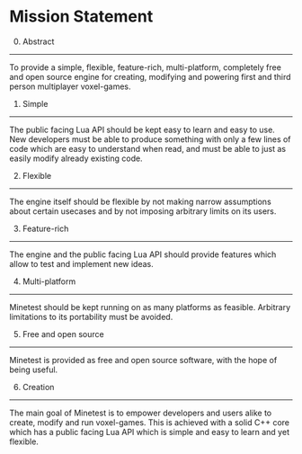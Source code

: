 Mission Statement
=================


0. Abstract
-----------

To provide a simple, flexible, feature-rich, multi-platform, completely free and
open source engine for creating, modifying and powering first and third person
multiplayer voxel-games.


1. Simple
---------

The public facing Lua API should be kept easy to learn and easy to use. New
developers must be able to produce something with only a few lines of code which
are easy to understand when read, and must be able to just as easily modify
already existing code.


2. Flexible
-----------

The engine itself should be flexible by not making narrow assumptions about
certain usecases and by not imposing arbitrary limits on its users.


3. Feature-rich
---------------

The engine and the public facing Lua API should provide features which allow
to test and implement new ideas.


4. Multi-platform
-----------------

Minetest should be kept running on as many platforms as feasible. Arbitrary
limitations to its portability must be avoided.


5. Free and open source
-----------------------

Minetest is provided as free and open source software, with the hope of being
useful.


6. Creation
-----------

The main goal of Minetest is to empower developers and users alike to create,
modify and run voxel-games. This is achieved with a solid C++ core which has
a public facing Lua API which is simple and easy to learn and yet flexible.

